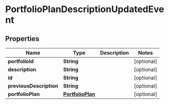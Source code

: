 
# PortfolioPlanDescriptionUpdatedEvent

## Properties
Name | Type | Description | Notes
------------ | ------------- | ------------- | -------------
**portfolioId** | **String** |  |  [optional]
**description** | **String** |  |  [optional]
**id** | **String** |  |  [optional]
**previousDescription** | **String** |  |  [optional]
**portfolioPlan** | [**PortfolioPlan**](PortfolioPlan.md) |  |  [optional]



